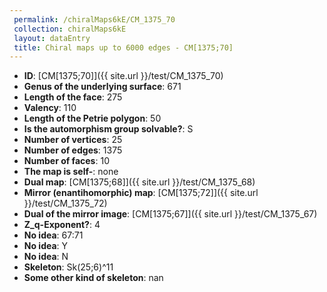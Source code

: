 ```yaml
--- 
 permalink: /chiralMaps6kE/CM_1375_70 
 collection: chiralMaps6kE
 layout: dataEntry
 title: Chiral maps up to 6000 edges - CM[1375;70]
---
```


- **ID**: [CM[1375;70]]({{ site.url }}/test/CM_1375_70)
- **Genus of the underlying surface**: 671
- **Length of the face**: 275
- **Valency**: 110
- **Length of the Petrie polygon**: 50
- **Is the automorphism group solvable?**: S
- **Number of vertices**: 25
- **Number of edges**: 1375
- **Number of faces**: 10
- **The map is self-**: none
- **Dual map**: [CM[1375;68]]({{ site.url }}/test/CM_1375_68)
- **Mirror (enantihomorphic) map**: [CM[1375;72]]({{ site.url }}/test/CM_1375_72)
- **Dual of the mirror image**: [CM[1375;67]]({{ site.url }}/test/CM_1375_67)
- **Z_q-Exponent?**: 4
- **No idea**:  67:71
- **No idea**: Y
- **No idea**: N
- **Skeleton**: Sk(25;6)^11
- **Some other kind of skeleton**: nan
